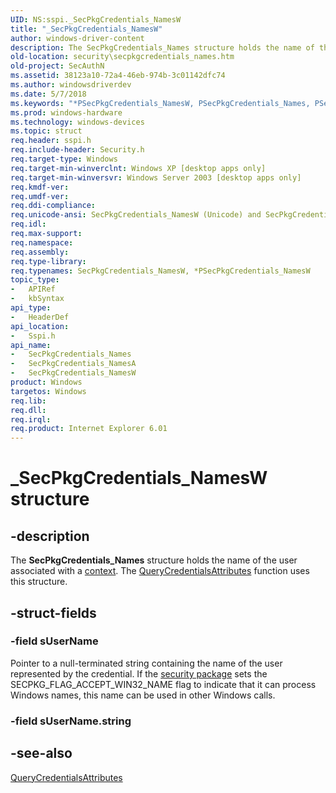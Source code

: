 ```yaml
---
UID: NS:sspi._SecPkgCredentials_NamesW
title: "_SecPkgCredentials_NamesW"
author: windows-driver-content
description: The SecPkgCredentials_Names structure holds the name of the user associated with a context. The QueryCredentialsAttributes function uses this structure.
old-location: security\secpkgcredentials_names.htm
old-project: SecAuthN
ms.assetid: 38123a10-72a4-46eb-974b-3c01142dfc74
ms.author: windowsdriverdev
ms.date: 5/7/2018
ms.keywords: "*PSecPkgCredentials_NamesW, PSecPkgCredentials_Names, PSecPkgCredentials_Names structure pointer [Security], SecPkgCredentials_Names, SecPkgCredentials_Names structure [Security], SecPkgCredentials_NamesA, SecPkgCredentials_NamesW, _SecPkgCredentials_NamesW, _ssp_secpkgcredentials_names, security.secpkgcredentials_names, sspi/PSecPkgCredentials_Names, sspi/SecPkgCredentials_Names, sspi/SecPkgCredentials_NamesA, sspi/SecPkgCredentials_NamesW"
ms.prod: windows-hardware
ms.technology: windows-devices
ms.topic: struct
req.header: sspi.h
req.include-header: Security.h
req.target-type: Windows
req.target-min-winverclnt: Windows XP [desktop apps only]
req.target-min-winversvr: Windows Server 2003 [desktop apps only]
req.kmdf-ver: 
req.umdf-ver: 
req.ddi-compliance: 
req.unicode-ansi: SecPkgCredentials_NamesW (Unicode) and SecPkgCredentials_NamesA (ANSI)
req.idl: 
req.max-support: 
req.namespace: 
req.assembly: 
req.type-library: 
req.typenames: SecPkgCredentials_NamesW, *PSecPkgCredentials_NamesW
topic_type:
-	APIRef
-	kbSyntax
api_type:
-	HeaderDef
api_location:
-	Sspi.h
api_name:
-	SecPkgCredentials_Names
-	SecPkgCredentials_NamesA
-	SecPkgCredentials_NamesW
product: Windows
targetos: Windows
req.lib: 
req.dll: 
req.irql: 
req.product: Internet Explorer 6.01
---
```


# _SecPkgCredentials_NamesW structure


## -description


The <b>SecPkgCredentials_Names</b> structure holds the name of the user associated with a <a href="https://msdn.microsoft.com/library/windows/hardware/hh439393">context</a>. The 
<a href="https://msdn.microsoft.com/a8ba6f73-8469-431b-b185-183b45b2c533">QueryCredentialsAttributes</a> function uses this structure.


## -struct-fields




### -field sUserName

Pointer to a null-terminated string containing the name of the user represented by the credential. If the <a href="https://msdn.microsoft.com/3e9d7672-2314-45c8-8178-5a0afcfd0c50">security package</a> sets the SECPKG_FLAG_ACCEPT_WIN32_NAME flag to indicate that it can process Windows names, this name can be used in other Windows calls.


### -field sUserName.string

 




## -see-also




<a href="https://msdn.microsoft.com/a8ba6f73-8469-431b-b185-183b45b2c533">QueryCredentialsAttributes</a>
 

 


